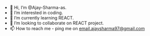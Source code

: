 - 👋 Hi, I’m @Ajay-Sharma-as.
- 👀 I’m interested in coding.
- 🌱 I’m currently learning REACT.
- 💞️ I’m looking to collaborate on REACT project.
- 📫 How to reach me - ping me on email.ajaysharma97@gmail.com

<!---
Ajay-Sharma-as/Ajay-Sharma-as is a ✨ special ✨ repository because its `README.md` (this file) appears on your GitHub profile.
You can click the Preview link to take a look at your changes.
--->

